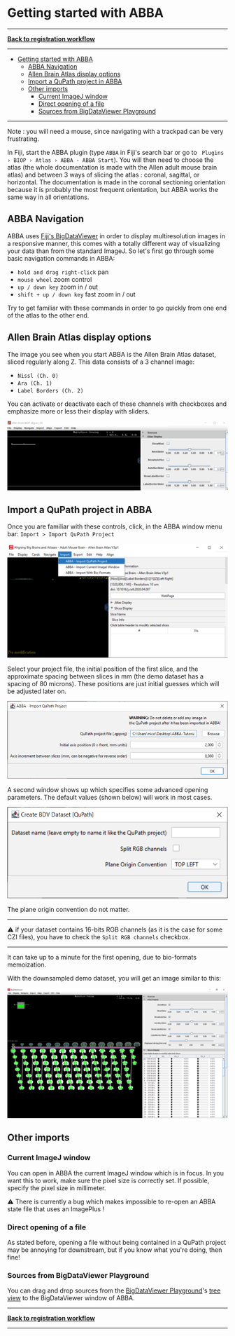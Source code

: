 # Getting started with ABBA

-----
[**Back to registration workflow**](usage.md)

-----

<!-- TOC -->
* [Getting started with ABBA](#getting-started-with-abba)
  * [ABBA Navigation](#abba-navigation)
  * [Allen Brain Atlas display options](#allen-brain-atlas-display-options)
  * [Import a QuPath project in ABBA](#import-a-qupath-project-in-abba)
  * [Other imports](#other-imports)
    * [Current ImageJ window](#current-imagej-window)
    * [Direct opening of a file](#direct-opening-of-a-file)
    * [Sources from BigDataViewer Playground](#sources-from-bigdataviewer-playground)
<!-- TOC -->

-----


Note : you will  need a mouse, since navigating with a trackpad can be very frustrating.

In Fiji, start the ABBA plugin (type `ABBA` in Fiji's search bar or go to ` Plugins › BIOP › Atlas › ABBA - ABBA Start`). You will then need to choose the atlas (the whole documentation is made with the Allen adult mouse brain atlas) and between 3 ways of slicing the atlas : coronal, sagittal, or horizontal. The documentation is made in the coronal sectioning orientation because it is probably the most frequent orientation, but ABBA works the same way in all orientations.

## ABBA Navigation
ABBA uses [Fiji's BigDataViewer](https://imagej.github.io/plugins/bdv/index) in order to display multiresolution images in a responsive manner, this comes with a totally different way of visualizing your data than from the standard ImageJ. So let's first go through some basic navigation commands in ABBA:

* `hold and drag right-click` pan
* `mouse wheel`  zoom control
* `up / down key` zoom in / out
* `shift + up / down key` fast zoom in / out

Try to get familiar with these commands in order to go quickly from one end of the atlas to the other end.

## Allen Brain Atlas display options

The image you see when you start ABBA is the Allen Brain Atlas dataset, sliced regularly along Z. This data consists of a 3 channel image:
* `Nissl (Ch. 0)`
* `Ara (Ch. 1)`
* `Label Borders (Ch. 2)`

You can activate or deactivate each of these channels with checkboxes and emphasize more or less their display with sliders.

![Atlas display options](/assets/gif/fiji_abba_atlas_display.gif)

## Import a QuPath project in ABBA

Once you are familiar with these controls, click, in the ABBA window menu bar: `Import > Import QuPath Project`

![Importing a QuPath Project in ABBA](assets/img/fiji_import_qupath.png)

Select your project file, the initial position of the first slice, and the approximate spacing between slices in mm (the demo dataset has a spacing of 80 microns). These positions are just initial guesses which will be adjusted later on.

![Set initial positions of the slices in the atlas](assets/img/fiji_set_ini_position.png)

A second window shows up which specifies some advanced opening parameters. The default values (shown below) will work in most cases.

![Advanced import options](assets/img/fiji_advanced_import_options.png)

The plane origin convention do not matter.


----

:warning: if your dataset contains 16-bits RGB channels (as it is the case for some CZI files), you have to check the `Split RGB channels` checkbox.

----


It can take up to a minute for the first opening, due to bio-formats memoization.

With the downsampled demo dataset, you will get an image similar to this:

![Project newly opened in ABBA](assets/img/fiji_just_opened_project.png)


## Other imports

### Current ImageJ window
You can open in ABBA the current ImageJ window which is in focus. In you want this to work, make sure the pixel size is correctly set. If possible, specify the pixel size in millimeter.

:warning: There is currently a bug which makes impossible to re-open an ABBA state file that uses an ImagePlus ! 

### Direct opening of a file

As stated before, opening a file without being contained in a QuPath project may be annoying for downstream, but if you know what you're doing, then fine!

### Sources from BigDataViewer Playground

You can drag and drop sources from the [BigDataViewer Playground](https://imagej.net/plugins/bdv/playground/bdv-playground)'s [tree view](https://imagej.net/plugins/bdv/playground/bdv-playground-visualize) to the BigDataViewer window of ABBA.

-----
[**Back to registration workflow**](usage.md)

-----